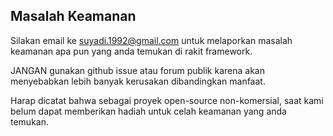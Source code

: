 ## Masalah Keamanan

Silakan email ke <a href="mailto:suyadi.1992@gmail.com">suyadi.1992@gmail.com</a> untuk
melaporkan masalah keamanan apa pun yang anda temukan di rakit framework.

JANGAN gunakan github issue atau forum publik karena akan menyebabkan
lebih banyak kerusakan dibandingkan manfaat.

Harap dicatat bahwa sebagai proyek open-source non-komersial, saat kami
belum dapat memberikan hadiah untuk celah keamanan yang anda temukan.
